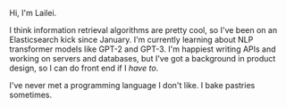 

Hi, I'm Lailei. 

I think information retrieval algorithms are pretty cool, so I've been on an Elasticsearch kick since January. 
I'm currently learning about NLP transformer models like GPT-2 and GPT-3. I'm happiest writing APIs and working on servers and databases, but I've got a background in product design, so I can do front end if I _have to_. 

I've never met a programming language I don't like. I bake pastries sometimes. 


<!---
lail-lei/lail-lei is a ✨ special ✨ repository because its `README.md` (this file) appears on your GitHub profile.
You can click the Preview link to take a look at your changes.
--->
